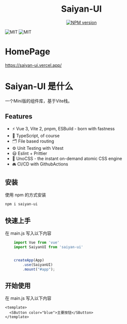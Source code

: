 <h1 align="center">Saiyan-UI</h1>

<p align="center">
  <a href="https://www.npmjs.com/package/saiyan-ui"><img src="https://img.shields.io/npm/v/saiyan-ui?color=c95f8b&amp;label=" alt="NPM version"></a></p>


  ![MIT](https://github.com/chenjing0823/samrty-ui-vite/actions/workflows/main.yml/badge.svg?branch=main)
  ![MIT](https://img.shields.io/github/license/chenjing0823/saiyan-ui)
</p>

# HomePage
https://saiyan-ui.vercel.app/

# Saiyan-UI 是什么
一个Mini版的组件库，基于Vite栈。
## Features

- ⚡️ Vue 3, Vite 2, pnpm, ESBuild - born with fastness
- 🦾 TypeScript, of course
- 🗂 File based routing
- ⚙️ Unit Testing with Vitest
- 😃 Eslint + Prittier
- 🎨 UnoCSS - the instant on-demand atomic CSS engine
- 🚘 CI/CD with GithubActions

## 安装
使用 npm 的方式安装
```bash
npm i saiyan-ui
```

## 快速上手
在 main.js 写入以下内容

```js
    import Vue from 'vue'
    import SaiyanUI from 'saiyan-ui'


    createApp(App)
        .use(SaiyanUI)
        .mount("#app");

```
## 开始使用
在 main.js 写入以下内容

```vue
<template>
  <SButton color="blue">主要按钮</SButton>
</template>

```
